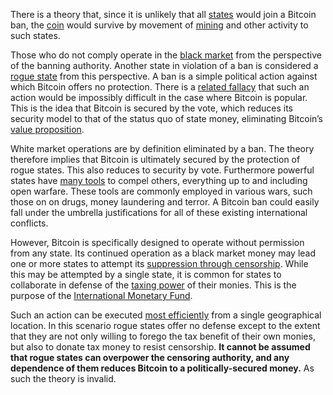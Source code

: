 There is a theory that, since it is unlikely that all [states](Glossary#state) would join a Bitcoin ban, the [coin](Glossary#coin) would survive by movement of [mining](Glossary#miner) and other activity to such states.

Those who do not comply operate in the [black market](https://en.m.wikipedia.org/wiki/Black_market) from the perspective of the banning authority. Another state in violation of a ban is considered a [rogue state](https://en.m.wikipedia.org/wiki/Rogue_state) from this perspective. A ban is a simple political action against which Bitcoin offers no protection. There is a [related fallacy](https://github.com/libbitcoin/libbitcoin-system/wiki/Hearn-Error) that such an action would be impossibly difficult in the case where Bitcoin  is popular. This is the idea that Bitcoin is secured by the vote, which reduces its security model to that of the status quo of state money, eliminating Bitcoin’s [value proposition](Value-Proposition).

White market operations are by definition eliminated by a ban. The theory therefore implies that Bitcoin is ultimately secured by the protection of rogue states. This also reduces to security by vote. Furthermore powerful states have [many tools](https://en.m.wikipedia.org/wiki/United_States_embargoes) to compel others, everything up to and including open warfare. These tools are commonly employed in various wars, such those on on drugs, money laundering and terror. A Bitcoin ban could easily fall under the umbrella justifications for all of these existing international conflicts.

However, Bitcoin is specifically designed to operate without permission from any state. Its continued operation as a black market money may lead one or more states to attempt its [suppression through censorship](Other-Means-Principle). While this may be attempted by a single state, it is common for states to collaborate in defense of the [taxing power](https://en.m.wikipedia.org/wiki/Seigniorage) of their monies. This is the purpose of the [International Monetary Fund](https://www.imf.org).

Such an action can be executed [most efficiently](https://github.com/libbitcoin/libbitcoin-system/wiki/Pooling-Pressure-Risk) from a single geographical location. In this scenario rogue states offer no defense except to the extent that they are not only willing to forego the tax benefit of their own monies, but also to donate tax money to resist censorship. **It cannot be assumed that rogue states can overpower the censoring authority, and any dependence of them reduces Bitcoin to a politically-secured money.** As such the theory is invalid.